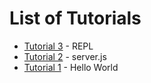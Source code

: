 # List of Tutorials

* [Tutorial 3](https://github.com/shane030716/node-js/tree/tutorial-3) - REPL
* [Tutorial 2](https://github.com/shane030716/node-js/tree/tutorial-2) - server.js
* [Tutorial 1](https://github.com/shane030716/node-js/tree/tutorial-1) - Hello World

